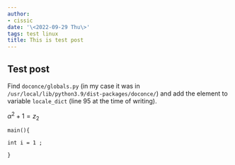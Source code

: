 ```yaml
---
author:
- cissic
date: '\<2022-09-29 Thu\>'
tags: test linux
title: This is test post
---
```


Test post
---------

Find `doconce/globals.py` (in my case it was in
`/usr/local/lib/python3.9/dist-packages/doconce/`) and add the element
to variable `locale_dict` (line 95 at the time of writing).

$\alpha^{2} + 1 = z_{2}$

``` {.example}
main(){

int i = 1 ;

}
```

